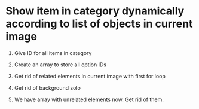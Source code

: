 # Show item in category dynamically according to list of objects in current image    

1. Give ID for all items in category   

2. Create an array to store all option IDs     

3. Get rid of related elements in current image with first for loop   

4. Get rid of background solo   

5. We have array with unrelated elements now. Get rid of them.  
